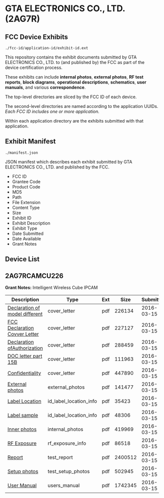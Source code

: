 # GTA ELECTRONICS CO., LTD. (2AG7R)
## FCC Device Exhibits

```
./fcc-id/application-id/exhibit-id.ext
```

This repository contains the exhibit documents submitted by GTA ELECTRONICS CO., LTD. to (and published by) the FCC as part of the device certification process.

These exhibits can include **internal photos**, **external photos**, **RF test reports**, **block diagrams**, **operational descriptions**, **schematics**, **user manuals**, and various **correspondence**.

The top-level directories are sliced by the FCC ID of each device.

The second-level directories are named according to the application UUIDs. *Each FCC ID includes one or more application.*

Within each application directory are the exhibits submitted with that application. 

## Exhibit Manifest

```
./manifest.json
```

JSON manifest which describes each exhibit submitted by GTA ELECTRONICS CO., LTD. and published by the FCC.

- FCC ID
- Grantee Code
- Product Code
- MD5
- Path
- File Extension
- Content Type
- Size
- Exhibit ID
- Exhibit Description
- Exhibit Type
- Date Submitted
- Date Available
- Grant Notes

## Device List
## 2AG7RCAMCU226
**Grant Notes:** Intelligent Wireless Cube IPCAM

| Description | Type | Ext | Size | Submitted | Available |
| ----------- | ---- | --- | ---- | --------- | --------- |
| [Declaration of model different](2AG7RCAMCU226/f69e11427dd7d75f450c389b00e6cfcd/2930817.pdf) | cover_letter | pdf | 226134 | 2016-03-15 | 2016-03-16 |
| [FCC Declaration Covver Letter](2AG7RCAMCU226/f69e11427dd7d75f450c389b00e6cfcd/2930820.pdf) | cover_letter | pdf | 227127 | 2016-03-15 | 2016-03-16 |
| [Declaration ofAuthorization](2AG7RCAMCU226/f69e11427dd7d75f450c389b00e6cfcd/2930822.pdf) | cover_letter | pdf | 288459 | 2016-03-15 | 2016-03-16 |
| [DOC letter part 15B](2AG7RCAMCU226/f69e11427dd7d75f450c389b00e6cfcd/2930824.pdf) | cover_letter | pdf | 111963 | 2016-03-15 | 2016-03-16 |
| [Confidentiality](2AG7RCAMCU226/f69e11427dd7d75f450c389b00e6cfcd/2930826.pdf) | cover_letter | pdf | 447890 | 2016-03-15 | 2016-03-16 |
| [External photos](2AG7RCAMCU226/f69e11427dd7d75f450c389b00e6cfcd/2930828.pdf) | external_photos | pdf | 141477 | 2016-03-15 | 2016-03-16 |
| [Label Location](2AG7RCAMCU226/f69e11427dd7d75f450c389b00e6cfcd/2930830.pdf) | id_label_location_info | pdf | 35423 | 2016-03-15 | 2016-03-16 |
| [Label sample](2AG7RCAMCU226/f69e11427dd7d75f450c389b00e6cfcd/2930831.pdf) | id_label_location_info | pdf | 48306 | 2016-03-15 | 2016-03-16 |
| [Inner photos](2AG7RCAMCU226/f69e11427dd7d75f450c389b00e6cfcd/2930902.pdf) | internal_photos | pdf | 419969 | 2016-03-15 | 2016-03-16 |
| [RF Exposure](2AG7RCAMCU226/f69e11427dd7d75f450c389b00e6cfcd/2930834.pdf) | rf_exposure_info | pdf | 86518 | 2016-03-15 | 2016-03-16 |
| [Report](2AG7RCAMCU226/f69e11427dd7d75f450c389b00e6cfcd/2930838.pdf) | test_report | pdf | 2400512 | 2016-03-15 | 2016-03-16 |
| [Setup photos](2AG7RCAMCU226/f69e11427dd7d75f450c389b00e6cfcd/2930903.pdf) | test_setup_photos | pdf | 502945 | 2016-03-15 | 2016-03-16 |
| [User Manual](2AG7RCAMCU226/f69e11427dd7d75f450c389b00e6cfcd/2930904.pdf) | users_manual | pdf | 1742345 | 2016-03-15 | 2016-03-16 |
